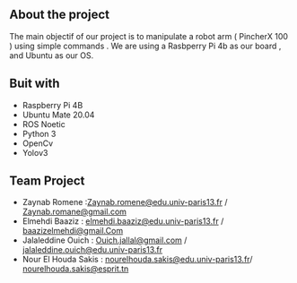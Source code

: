

## About the project
The main objectif of our project is to manipulate a robot arm ( PincherX 100 ) using simple commands . We are using a Rasbperry Pi 4b as our board , and Ubuntu  as our OS.





## Buit with
- Raspberry Pi 4B
- Ubuntu Mate 20.04
- ROS Noetic
- Python 3
- OpenCv
- Yolov3




## Team Project
- Zaynab Romene :Zaynab.romene@edu.univ-paris13.fr / Zaynab.romane@gmail.com
- Elmehdi Baaziz :  elmehdi.baaziz@edu.univ-paris13.fr  / baazizelmehdi@gmail.Com
- Jalaleddine Ouich : Ouich.jallal@gmail.com / jalaleddine.ouich@edu.univ-paris13.fr
- Nour El Houda Sakis : nourelhouda.sakis@edu.univ-paris13.fr/ nourelhouda.sakis@esprit.tn
